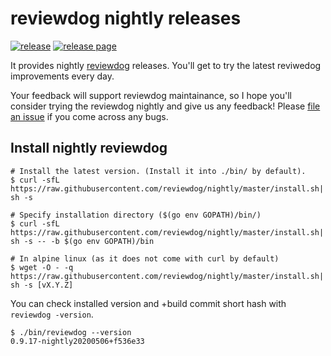 # reviewdog nightly releases
[![release](https://github.com/reviewdog/nightly/workflows/release/badge.svg)](https://github.com/reviewdog/nightly/actions?query=workflow%3Arelease)
[![release page](https://img.shields.io/github/release/reviewdog/nightly.svg?logo=github)](https://github.com/reviewdog/nightly/releases)
<!--
[![release stat](https://img.shields.io/github/downloads/reviewdog/nightly/total.svg?logo=github)](https://somsubhra.com/github-release-stats/?username=reviewdog&repository=nightly)
-->

It provides nightly [reviewdog](https://github.com/reviewdog/reviewdog) releases.
You'll get to try the latest reviwedog improvements every day.

Your feedback will support reviewdog maintainance, so I hope you'll consider
trying the reviewdog nightly and give us any feedback!
Please [file an issue](https://github.com/reviewdog/reviewdog/issues) if you come across any bugs.

## Install nightly reviewdog

```shell
# Install the latest version. (Install it into ./bin/ by default).
$ curl -sfL https://raw.githubusercontent.com/reviewdog/nightly/master/install.sh| sh -s

# Specify installation directory ($(go env GOPATH)/bin/)
$ curl -sfL https://raw.githubusercontent.com/reviewdog/nightly/master/install.sh| sh -s -- -b $(go env GOPATH)/bin

# In alpine linux (as it does not come with curl by default)
$ wget -O - -q https://raw.githubusercontent.com/reviewdog/nightly/master/install.sh| sh -s [vX.Y.Z]
```

You can check installed version and +build commit short hash with `reviewdog -version`.

```shell
$ ./bin/reviewdog --version
0.9.17-nightly20200506+f536e33
```

